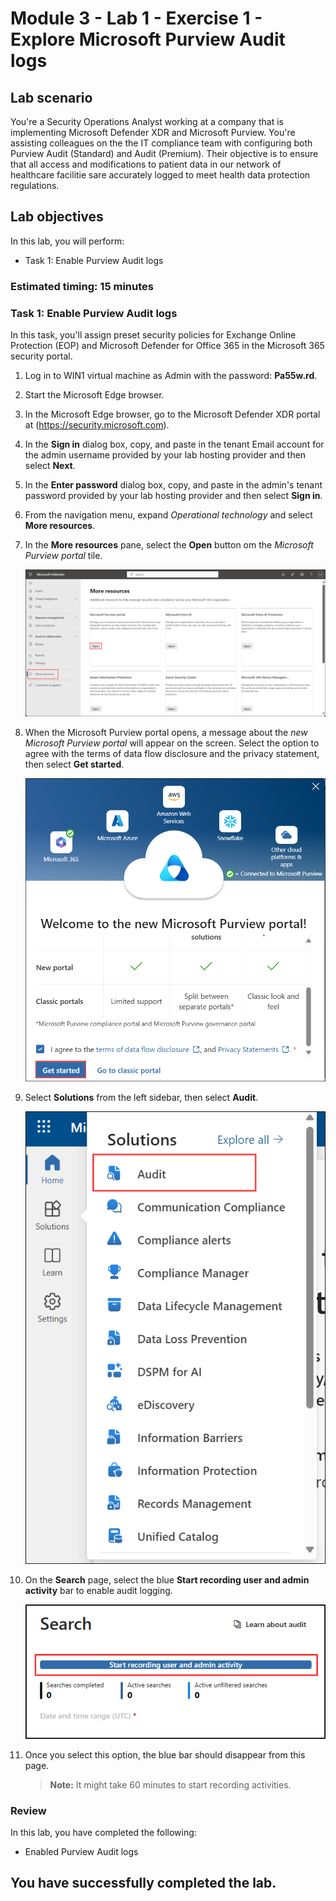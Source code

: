 # Module 3 - Lab 1 - Exercise 1 - Explore Microsoft Purview Audit logs

## Lab scenario

You're a Security Operations Analyst working at a company that is implementing Microsoft Defender XDR and Microsoft Purview. You're assisting colleagues on the the IT compliance team with configuring both Purview Audit (Standard) and Audit (Premium). Their objective is to ensure that all access and modifications to patient data in our network of healthcare facilitie sare accurately logged to meet health data protection regulations.

## Lab objectives
In this lab, you will perform:

- Task 1: Enable Purview Audit logs

### Estimated timing: 15 minutes

### Task 1: Enable Purview Audit logs

In this task, you'll assign preset security policies for Exchange Online Protection (EOP) and Microsoft Defender for Office 365 in the Microsoft 365 security portal.

1. Log in to WIN1 virtual machine as Admin with the password: **Pa55w.rd**.  

1. Start the Microsoft Edge browser.

1. In the Microsoft Edge browser, go to the Microsoft Defender XDR portal at (<https://security.microsoft.com>).

1. In the **Sign in** dialog box, copy, and paste in the tenant Email account for the admin username provided by your lab hosting provider and then select **Next**.

1. In the **Enter password** dialog box, copy, and paste in the admin's tenant password provided by your lab hosting provider and then select **Sign in**.

1. From the navigation menu, expand *Operational technology* and select **More resources**.

1. In the **More resources** pane, select the **Open** button om the *Microsoft Purview portal* tile.

   ![Screenshot showing the Welcome to the new Microsoft Purview portal screen.](../Media/lab3-1.png)

1. When the Microsoft Purview portal opens, a message about the *new Microsoft Purview portal* will appear on the screen. Select the option to agree with the terms of data flow disclosure and the privacy statement, then select **Get started**.

    ![Screenshot showing the Welcome to the new Microsoft Purview portal screen.](../Media/lab3-2.png)

1. Select **Solutions** from the left sidebar, then select **Audit**.

   ![Screenshot showing the Start recording user and admin activity button.](../Media/lab3-3.png)

1. On the **Search** page, select the blue **Start recording user and admin activity** bar to enable audit logging.

    ![Screenshot showing the Start recording user and admin activity button.](../Media/enable-audit-button.png)

1. Once you select this option, the blue bar should disappear from this page.

    >**Note:**
    > It might take 60 minutes to start recording activities.

### Review
 In this lab, you have completed the following:
   - Enabled Purview Audit logs

## You have successfully completed the lab.
